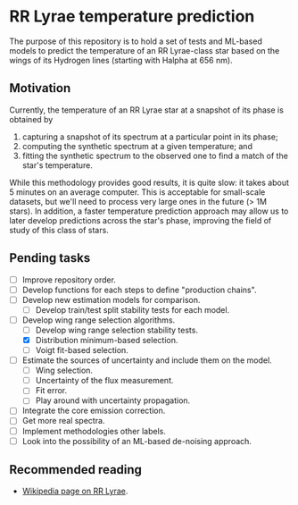# RR Lyrae temperature prediction
The purpose of this repository is to hold a set of tests and ML-based models to
predict the temperature of an RR Lyrae-class star based on the wings of its
Hydrogen lines (starting with Halpha at 656 nm).

## Motivation
Currently, the temperature of an RR Lyrae star at a snapshot of its phase
is obtained by
1. capturing a snapshot of its spectrum at a particular point in its
phase;
2. computing the synthetic spectrum at a given temperature; and
3. fitting the synthetic spectrum to the observed one to find a match of the
star's temperature.

While this methodology provides good results, it is quite slow: it takes about 5
minutes on an average computer. This is acceptable for small-scale datasets, but
we'll need to process very large ones in the future (> 1M stars). In addition,
a faster temperature prediction approach may allow us to later develop
predictions across the star's phase, improving the field of study of this class
of stars.

## Pending tasks
* [ ] Improve repository order.
* [ ] Develop functions for each steps to define "production chains".
* [ ] Develop new estimation models for comparison.
    * [ ] Develop train/test split stability tests for each model.
* [ ] Develop wing range selection algorithms.
    * [ ] Develop wing range selection stability tests.
    * [x] Distribution minimum-based selection.
    * [ ] Voigt fit-based selection.
* [ ] Estimate the sources of uncertainty and include them on the model.
    * [ ] Wing selection.
    * [ ] Uncertainty of the flux measurement.
    * [ ] Fit error.
    * [ ] Play around with uncertainty propagation.
* [ ] Integrate the core emission correction.
* [ ] Get more real spectra.
* [ ] Implement methodologies other labels.
* [ ] Look into the possibility of an ML-based de-noising approach.

## Recommended reading
* [Wikipedia page on RR Lyrae](https://en.wikipedia.org/wiki/RR_Lyrae_variable).
